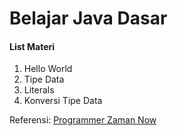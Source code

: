 # Belajar Java Dasar
#### List Materi
1. Hello World
2. Tipe Data
3. Literals
4. Konversi Tipe Data

Referensi:  [Programmer Zaman Now](https://www.youtube.com/ProgrammerZamanNow)